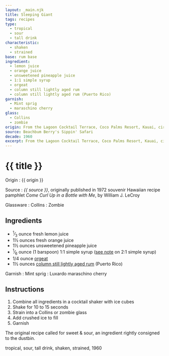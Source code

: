 ```yaml
---
layout: _main.njk
title: Sleeping Giant
tags: recipes
type:
  - tropical
  - sour
  - tall drink
characteristic:
  - shaken
  - strained
base: rum base
ingredient:
  - lemon juice
  - orange juice
  - unsweetened pineapple juice
  - 1:1 simple syrup
  - orgeat
  - column still lightly aged rum
  - column still lightly aged rum (Puerto Rico)
garnish: 
  - Mint sprig
  - maraschino cherry
glass:
  - Collins
  - zombie
origin: From the Lagoon Cocktail Terrace, Coco Palms Resort, Kauai, circa 1960s. The resort closed permanently after it was hit by hurricane Iniki in 1992. The drink is named after a <a href="https://en.wikipedia.org/wiki/Sleeping_Giant_(Kauai)" target="_blank" rel="external noopener">nearby hilltop</a>.
source: Beachbum Berry's Sippin' Safari
decade: 1960
excerpt: From the Lagoon Cocktail Terrace, Coco Palms Resort, Kauai, circa 1960s. The resort closed permanently after it was hit by hurricane Iniki in 1992. The drink is named after a nearby hilltop.
---
```

<!-- markdownlint-disable MD025 -->
# {{ title }}
<!-- markdownlint-enable MD025 -->

Origin
  : {{ origin }}

Source
  : <cite><span data-pagefind-filter="Source">{{ source }}</span></cite>, originally published in 1972 souvenir Hawaiian recipe pamphlet <cite><span data-pagefind-filter="Source">Come Curl Up in a Bottle with Me</span></cite>, by <span data-pagefind-filter="Source">William J. LeCroy</span>

Glassware
  : <span data-pagefind-filter="Glassware">Collins</span>
  : <span data-pagefind-filter="Glassware">Zombie</span>

## Ingredients

* <span class="frac"><sup>1</sup>&frasl;<sub>3</sub></span> ounce fresh lemon juice
* 1&frac12; ounces fresh orange juice
* 1&frac12; ounces unsweetened pineapple juice
* <span class="frac"><sup>1</sup>&frasl;<sub>6</sub></span> ounce (1 barspoon) 1:1 simple syrup ([see note](/mixes/2-1-simple-syrup/#fn:1) on 2:1 simple syrup)
* 1/4 ounce [orgeat](/mixes/orgeat/)
* 1&frac12; ounces [column still lightly aged rum](/rums/07-rum-column-still-lightly-aged/) (Puerto Rico)

Garnish
  : <span data-pagefind-filter="Garnish">Mint sprig</span>
  : <span data-pagefind-filter="Garnish">Luxardo maraschino cherry</span>

## Instructions

1. Combine all ingredients in a cocktail shaker with ice cubes
2. Shake for 10 to 15 seconds
3. Strain into a Collins or zombie glass
4. Add crushed ice to fill
5. Garnish

<tiki-callout type="note">

  The original recipe called for sweet & sour, an ingredient rightly consigned to the dustbin.
</tiki-callout>

<div
  class="sr-only"
  data-cat[0]="Drink"
  data-type[0]="Tropical"
  data-type[1]="Sour"
  data-type[2]="Tall drink"
  data-char[0]="Shaken"
  data-char[1]="Strained"
  data-base[0]="Rum"
  data-ingredient[0]="Lemon juice"
  data-ingredient[1]="Orange juice"
  data-ingredient[2]="Pineapple juice, unsweetened"
  data-ingredient[3]="1:1 simple syrup"
  data-ingredient[4]="Orgeat"
  data-ingredient[5]="Column still lightly aged rum"
  data-ingredient[6]="Column still lightly aged rum (Puerto Rico)"
  data-pantry[0]="Maraschino cherry"
  data-pantry[1]="Luxardo maraschino cherry"
  data-pantry[2]="Mint sprig"
  data-origin[0]="Lagoon Cocktail Terrace, Coco Palms Resort, Kauai"
  data-glass[0]="Coupé"
  data-decade[0]="1930"
  data-pagefind-filter="
    Category[data-cat[0]],
    Type[data-type[0]],
    Type[data-type[1]],
    Type[data-type[2]],
    Characteristic[data-char[0]],
    Characteristic[data-char[1]],
    Base[data-base[0]],
    Ingredient[data-ingredient[0]],
    Ingredient[data-ingredient[1]],
    Ingredient[data-ingredient[2]],
    Ingredient[data-ingredient[3]],
    Ingredient[data-ingredient[4]],
    Ingredient[data-ingredient[5]],
    Ingredient[data-ingredient[6]],
    Garnish[data-pantry[0]],
    Pantry[data-pantry[0]],
    Pantry[data-pantry[1]],
    Pantry[data-pantry[2]],
    Juice[data-ingredient[0]],
    Juice[data-ingredient[1]],
    Juice[data-ingredient[2]],
    Syrup[data-ingredient[3]],
    Syrup[data-ingredient[4]],
    Liquor[data-ingredient[5]],
    Liquor[data-ingredient[6]],
    Origin[data-origin[0]],
    Glassware[data-glass[0]],
    Decade[data-decade[0]]
  "
>
</div>

<div class="keywords" aria-hidden>tropical, sour, tall drink, shaken, strained, 1960</div>
